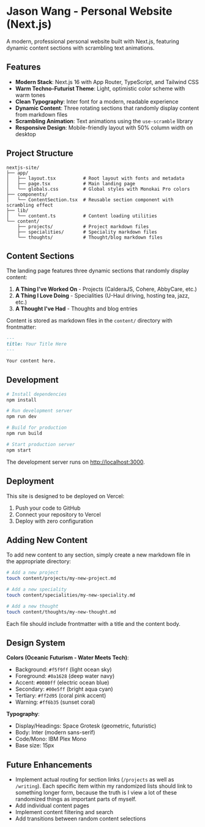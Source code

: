 # Jason Wang - Personal Website (Next.js)

A modern, professional personal website built with Next.js, featuring dynamic content sections with scrambling text animations.

## Features

- **Modern Stack**: Next.js 16 with App Router, TypeScript, and Tailwind CSS
- **Warm Techno-Futurist Theme**: Light, optimistic color scheme with warm tones
- **Clean Typography**: Inter font for a modern, readable experience
- **Dynamic Content**: Three rotating sections that randomly display content from markdown files
- **Scrambling Animation**: Text animations using the `use-scramble` library
- **Responsive Design**: Mobile-friendly layout with 50% column width on desktop

## Project Structure

```
nextjs-site/
├── app/
│   ├── layout.tsx          # Root layout with fonts and metadata
│   ├── page.tsx            # Main landing page
│   └── globals.css         # Global styles with Monokai Pro colors
├── components/
│   └── ContentSection.tsx  # Reusable section component with scrambling effect
├── lib/
│   └── content.ts          # Content loading utilities
└── content/
    ├── projects/           # Project markdown files
    ├── specialities/       # Speciality markdown files
    └── thoughts/           # Thought/blog markdown files
```

## Content Sections

The landing page features three dynamic sections that randomly display content:

1. **A Thing I've Worked On** - Projects (CalderaJS, Cohere, AbbyCare, etc.)
2. **A Thing I Love Doing** - Specialities (U-Haul driving, hosting tea, jazz, etc.)
3. **A Thought I've Had** - Thoughts and blog entries

Content is stored as markdown files in the `content/` directory with frontmatter:

```markdown
---
title: Your Title Here
---

Your content here.
```

## Development

```bash
# Install dependencies
npm install

# Run development server
npm run dev

# Build for production
npm run build

# Start production server
npm start
```

The development server runs on [http://localhost:3000](http://localhost:3000).

## Deployment

This site is designed to be deployed on Vercel:

1. Push your code to GitHub
2. Connect your repository to Vercel
3. Deploy with zero configuration

## Adding New Content

To add new content to any section, simply create a new markdown file in the appropriate directory:

```bash
# Add a new project
touch content/projects/my-new-project.md

# Add a new speciality
touch content/specialities/my-new-speciality.md

# Add a new thought
touch content/thoughts/my-new-thought.md
```

Each file should include frontmatter with a title and the content body.

## Design System

**Colors (Oceanic Futurism - Water Meets Tech)**:

- Background: `#f5f9ff` (light ocean sky)
- Foreground: `#0a1628` (deep water navy)
- Accent: `#0080ff` (electric ocean blue)
- Secondary: `#00e5ff` (bright aqua cyan)
- Tertiary: `#ff2d95` (coral pink accent)
- Warning: `#ff6b35` (sunset coral)

**Typography**:

- Display/Headings: Space Grotesk (geometric, futuristic)
- Body: Inter (modern sans-serif)
- Code/Mono: IBM Plex Mono
- Base size: 15px

## Future Enhancements

- Implement actual routing for section links (`/projects` as well as `/writing`). Each specific item within my randomized lists should link to something longer form, because the truth is I view a lot of these randomized things as important parts of myself.
- Add individual content pages
- Implement content filtering and search
- Add transitions between random content selections
